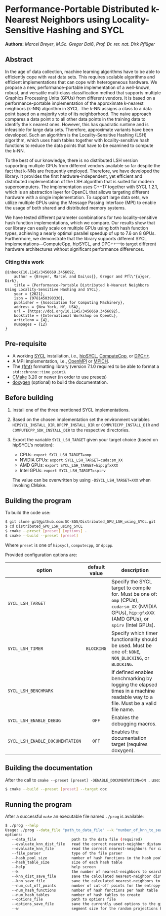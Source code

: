 # Performance-Portable Distributed k-Nearest Neighbors using Locality-Sensitive Hashing and SYCL

**Authors:** _Marcel Breyer_, _M.Sc. Gregor Daiß_, _Prof. Dr. rer. nat. Dirk Pflüger_


## Abstract

In the age of data collection, machine learning algorithms have to be able to efficiently cope with vast data sets. This requires scalable algorithms and efficient implementations that can cope with heterogeneous hardware. We propose a new, performance-portable implementation of a well-known, robust, and versatile multi-class classification method that supports multiple Graphics Processing Units (GPUs) from different vendors. It is based on a performance-portable implementation of the approximate k-nearest neighbors (k-NN) algorithm in SYCL. The k-NN assigns a class to a data point based on a majority vote of its neighborhood. The naive approach compares a data point x to all other data points in the training data to identify the k nearest ones. However, this has quadratic runtime and is infeasible for large data sets. Therefore, approximate variants have been developed. Such an algorithm is the Locality-Sensitive Hashing (LSH) algorithm, which uses hash tables together with locality-sensitive hash functions to reduce the data points that have to be examined to compute the k-NN.

To the best of our knowledge, there is no distributed LSH version supporting multiple GPUs from different vendors available so far despite the fact that k-NNs are frequently employed. Therefore, we have developed the library. It provides the first hardware-independent, yet efficient and distributed implementation of the LSH algorithm that is suited for modern supercomputers. The implementation uses C++17 together with SYCL 1.2.1, which is an abstraction layer for OpenCL that allows targeting different hardware with a single implementation. To support large data sets, we utilize multiple GPUs using the Message Passing Interface (MPI) to enable the usage of both shared and distributed memory systems.

We have tested different parameter combinations for two locality-sensitive hash function implementations, which we compare. Our results show that our library can easily scale on multiple GPUs using both hash function types, achieving a nearly optimal parallel speedup of up to 7.6 on 8 GPUs. Furthermore, we demonstrate that the library supports different SYCL implementations—ComputeCpp, hipSYCL, and DPC++—to target different hardware architectures without significant performance differences.

### Citing this work
```
@inbook{10.1145/3456669.3456692,
	author = {Breyer, Marcel and Dai\ss{}, Gregor and Pfl\"{u}ger, Dirk},
	title = {Performance-Portable Distributed k-Nearest Neighbors Using Locality-Sensitive Hashing and SYCL},
	year = {2021},
	isbn = {9781450390330},
	publisher = {Association for Computing Machinery},
	address = {New York, NY, USA},
	url = {https://doi.org/10.1145/3456669.3456692},
	booktitle = {International Workshop on OpenCL},
	articleno = {4},
	numpages = {12}
}
```


## Pre-requisite
* A working [SYCL](https://www.khronos.org/sycl/) installation, i.e., [hipSYCL](https://github.com/illuhad/hipSYCL), 
  [ComputeCpp](https://developer.codeplay.com/products/computecpp/ce/guides), or [DPC++](https://github.com/intel/llvm).
* A MPI implementation, i.e., [OpenMPI](https://www.open-mpi.org/) or [MPICH](https://www.mpich.org/).
* The [{fmt}](https://github.com/fmtlib/fmt) formatting library (version 7.1.0 required to be able to format a `std::chrono::time_point`).
* [CMake](https://cmake.org/) 3.20 or newer (in order to use presets)
* [doxygen](https://github.com/doxygen/doxygen) (optional) to build the documentation.


## Before building

1. Install one of the three mentioned SYCL implementations.
2. Based on the chosen implementation set the environment variables `HIPSYCL_INSTALL_DIR`, `DPCPP_INSTALL_DIR` or `COMPUTECPP_INSTALL_DIR` 
   and `COMPUTECPP_SDK_INSTALL_DIR` to the respective directories.
3. Export the variable `SYCL_LSH_TARGET` given your target choice (based on hipSYCL's notation):
    - CPUs: `export SYCL_LSH_TARGET=omp`
    - NVIDIA GPUs: `export SYCL_LSH_TARGET=cuda:sm_XX`
    - AMD GPUs: `export SYCL_LSH_TARGET=hip:gfxXXX`
    - Intel GPUs: `export SYCL_LSH_TARGET=spirv`

   The value can be overwritten by using `-DSYCL_LSH_TARGET=XXX` when invoking CMake.


## Building the program

To build the code use:
```bash
$ git clone git@github.com:SC-SGS/Distributed_GPU_LSH_using_SYCL.git
$ cd Distributed_GPU_LSH_using_SYCL
$ cmake --preset [preset] [options] .
$ cmake --build --preset [preset]
```

Where `preset` is one of `hipsycl`, `computecpp`, or `dpcpp`.

Provided configuration options are:

| option                                 | default value | description                                                                                                                                                                        |
|----------------------------------------|:-------------:|-----------------------------------------------------------------------------------------------------------------------------------------------------|
| `SYCL_LSH_TARGET`                      |               | Specify the SYCL target to compile for. Must be one of: `omp` (CPUs), `cuda:sm_XX` (NVIDIA GPUs), `hip:gfxXXX` (AMD GPUs), or `spirv` (Intel GPUs). | 
| `SYCL_LSH_TIMER`                       | `BLOCKING`    | Specify which timer functionality should be used. Must be one of: `NONE`, `NON_BLOCKING`, or `BLOCKING`.                                            |
| `SYCL_LSH_BENCHMARK`                   |               | If defined enables benchmarking by logging the elapsed times in a machine readable way to a file. Must be a valid file name.                        |
| `SYCL_LSH_ENABLE_DEBUG`                | `OFF`         | Enables the debugging macros.                                                                                                                       |
| `SYCL_LSH_ENABLE_DOCUMENTATION`        | `OFF`         | Enables the documentation target (requires doxygen).                                                                                                |


## Building the documentation

After the call to `cmake --preset [preset] -DENABLE_DOCUMENTATION=ON .` use:
```bash
$ cmake --build --preset [preset] --target doc
```


## Running the program
After a successful `make` an executable file named `./prog` is available:
```bash
$ ./prog --help
Usage: ./prog --data_file "path_to_data_file" --k "number_of_knn_to_search" [options]
options:
   --data_file                path to the data file (required)
   --evaluate_knn_dist_file   read the correct nearest-neighbor distances for calculating the error ratio 
   --evaluate_knn_file        read the correct nearest-neighbors for calculating the resulting recall 
   --file_parser              type of the file parser 
   --hash_pool_size           number of hash functions in the hash pool 
   --hash_table_size          size of each hash table 
   --help                     help screen 
   --k                        the number of nearest-neighbors to search for (required)
   --knn_dist_save_file       save the calculated nearest-neighbor distances to path 
   --knn_save_file            save the calculated nearest-neighbors to path 
   --num_cut_off_points       number of cut-off points for the entropy-based hash functions 
   --num_hash_functions       number of hash functions per hash table 
   --num_hash_tables          number of hash tables to create 
   --options_file             path to options file 
   --options_save_file        save the currently used options to the given path 
   --w                        segment size for the random projections hash functions     
```
